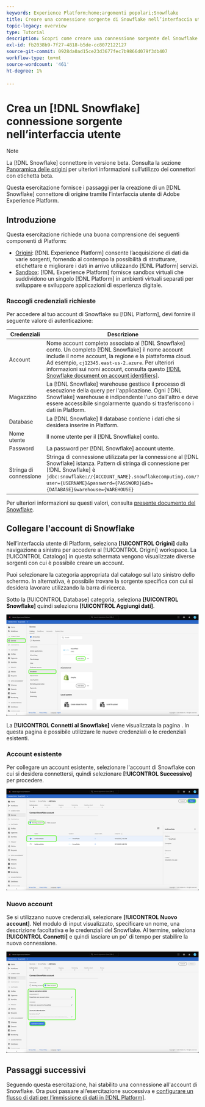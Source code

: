 ```yaml
---
keywords: Experience Platform;home;argomenti popolari;Snowflake
title: Creare una connessione sorgente di Snowflake nell’interfaccia utente
topic-legacy: overview
type: Tutorial
description: Scopri come creare una connessione sorgente del Snowflake utilizzando l’interfaccia utente di Adobe Experience Platform.
exl-id: fb2038b9-7f27-4818-b5de-cc8072122127
source-git-commit: 0928da0ad15ce23d3677fec7b9866d079f3db407
workflow-type: tm+mt
source-wordcount: '461'
ht-degree: 1%

---
```


# Crea un [!DNL Snowflake] connessione sorgente nell’interfaccia utente

>[!NOTE]
>
> La [!DNL Snowflake] connettore in versione beta. Consulta la sezione [Panoramica delle origini](../../../../home.md#terms-and-conditions) per ulteriori informazioni sull’utilizzo dei connettori con etichetta beta.

Questa esercitazione fornisce i passaggi per la creazione di un [!DNL Snowflake] connettore di origine tramite l’interfaccia utente di Adobe Experience Platform.

## Introduzione

Questa esercitazione richiede una buona comprensione dei seguenti componenti di Platform:

* [Origini](../../../../home.md): [!DNL Experience Platform] consente l’acquisizione di dati da varie sorgenti, fornendo al contempo la possibilità di strutturare, etichettare e migliorare i dati in arrivo utilizzando [!DNL Platform] servizi.
* [Sandbox](../../../../../sandboxes/home.md): [!DNL Experience Platform] fornisce sandbox virtuali che suddividono un singolo [!DNL Platform] in ambienti virtuali separati per sviluppare e sviluppare applicazioni di esperienza digitale.

### Raccogli credenziali richieste

Per accedere al tuo account di Snowflake su [!DNL Platform], devi fornire il seguente valore di autenticazione:

| Credenziali | Descrizione |
| ---------- | ----------- |
| Account | Nome account completo associato al [!DNL Snowflake] conto. Un completo [!DNL Snowflake] il nome account include il nome account, la regione e la piattaforma cloud. Ad esempio, `cj12345.east-us-2.azure`. Per ulteriori informazioni sui nomi account, consulta questo [[!DNL Snowflake document on account identifiers]](https://docs.snowflake.com/en/user-guide/admin-account-identifier.html). |
| Magazzino | La [!DNL Snowflake] warehouse gestisce il processo di esecuzione della query per l&#39;applicazione. Ogni [!DNL Snowflake] warehouse è indipendente l&#39;uno dall&#39;altro e deve essere accessibile singolarmente quando si trasferiscono i dati in Platform. |
| Database | La [!DNL Snowflake] Il database contiene i dati che si desidera inserire in Platform. |
| Nome utente | Il nome utente per il [!DNL Snowflake] conto. |
| Password | La password per [!DNL Snowflake] account utente. |
| Stringa di connessione | Stringa di connessione utilizzata per la connessione al [!DNL Snowflake] istanza. Pattern di stringa di connessione per [!DNL Snowflake] è `jdbc:snowflake://{ACCOUNT_NAME}.snowflakecomputing.com/?user={USERNAME}&password={PASSWORD}&db={DATABASE}&warehouse={WAREHOUSE}` |

Per ulteriori informazioni su questi valori, consulta [presente documento del Snowflake](https://docs.snowflake.com/en/user-guide/oauth-custom.html).

## Collegare l&#39;account di Snowflake

Nell’interfaccia utente di Platform, seleziona **[!UICONTROL Origini]** dalla navigazione a sinistra per accedere al [!UICONTROL Origini] workspace. La [!UICONTROL Catalogo] in questa schermata vengono visualizzate diverse sorgenti con cui è possibile creare un account.

Puoi selezionare la categoria appropriata dal catalogo sul lato sinistro dello schermo. In alternativa, è possibile trovare la sorgente specifica con cui si desidera lavorare utilizzando la barra di ricerca.

Sotto la [!UICONTROL Database] categoria, seleziona **[!UICONTROL Snowflake]** quindi seleziona **[!UICONTROL Aggiungi dati]**.

![](../../../../images/tutorials/create/snowflake/catalog.png)

La **[!UICONTROL Connetti al Snowflake]** viene visualizzata la pagina . In questa pagina è possibile utilizzare le nuove credenziali o le credenziali esistenti.

### Account esistente

Per collegare un account esistente, selezionare l&#39;account di Snowflake con cui si desidera connettersi, quindi selezionare **[!UICONTROL Successivo]** per procedere.

![](../../../../images/tutorials/create/snowflake/existing.png)

### Nuovo account

Se si utilizzano nuove credenziali, selezionare **[!UICONTROL Nuovo account]**. Nel modulo di input visualizzato, specificare un nome, una descrizione facoltativa e le credenziali del Snowflake. Al termine, seleziona **[!UICONTROL Connetti]** e quindi lasciare un po&#39; di tempo per stabilire la nuova connessione.

![](../../../../images/tutorials/create/snowflake/new.png)

## Passaggi successivi

Seguendo questa esercitazione, hai stabilito una connessione all&#39;account di Snowflake. Ora puoi passare all’esercitazione successiva e [configurare un flusso di dati per l’immissione di dati in [!DNL Platform]](../../dataflow/databases.md).
